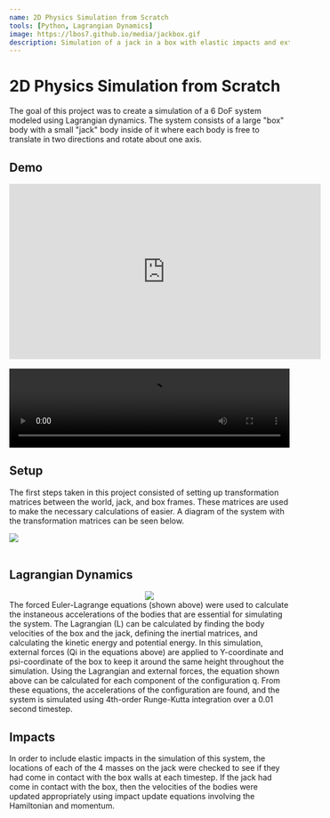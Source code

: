 ```yaml
---
name: 2D Physics Simulation from Scratch
tools: [Python, Lagrangian Dynamics]
image: https://lbos7.github.io/media/jackbox.gif
description: Simulation of a jack in a box with elastic impacts and external forces.
---
```


# 2D Physics Simulation from Scratch
The goal of this project was to create a simulation of a 6 DoF system modeled using Lagrangian dynamics. The system consists of a large "box" body with a small "jack" body inside of it where each body is free to translate in two directions and rotate about one axis.
<br>

## Demo
<center><iframe width="560" height="315" src="https://www.youtube.com/embed/W0dDw8HSiHI?si=N4vRB3vX4GtSHSFd" title="YouTube video player" frameborder="0" allow="accelerometer; autoplay; clipboard-write; encrypted-media; gyroscope; picture-in-picture; web-share" referrerpolicy="strict-origin-when-cross-origin" allowfullscreen></iframe></center>
<br>
<center>
    <div style="position: relative; padding-bottom: 28.125%; height:0; overflow: hidden;">
        <video src="{{ site.url }}{{ site.baseurl }}/media/jackbox.mp4" controls style="position: absolute; top:0; left:0; width: 100%; height: 100%;"></video>
    </div>
</center>

## Setup
The first steps taken in this project consisted of setting up transformation matrices between the world, jack, and box frames. These matrices are used to make the necessary calculations of easier. A diagram of the system with the transformation matrices can be seen below.
<div style="flex: 1; text-align: left;">
    <img src="{{ site.url }}{{ site.baseurl }}/media/jackbox.png"/>
</div>
<br>

## Lagrangian Dynamics
<center><img src="{{ site.url }}{{ site.baseurl }}/media/forcedEL.jpg"/></center>
The forced Euler-Lagrange equations (shown above) were used to calculate the instaneous accelerations of the bodies that are essential for simulating the system. The Lagrangian (L) can be calculated by finding the body velocities of the box and the jack, defining the inertial matrices, and calculating the kinetic energy and potential energy. In this simulation, external forces (Qi in the equations above) are applied to Y-coordinate and psi-coordinate of the box to keep it around the same height throughout the simulation. Using the Lagrangian and external forces, the equation shown above can be calculated for each component of the configuration q. From these equations, the accelerations of the configuration are found, and the system is simulated using 4th-order Runge-Kutta integration over a 0.01 second timestep.
<br>

## Impacts
In order to include elastic impacts in the simulation of this system, the locations of each of the 4 masses on the jack were checked to see if they had come in contact with the box walls at each timestep. If the jack had come in contact with the box, then the velocities of the bodies were updated appropriately using impact update equations involving the Hamiltonian and momentum.